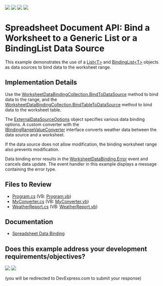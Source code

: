 <!-- default badges list -->
![](https://img.shields.io/endpoint?url=https://codecentral.devexpress.com/api/v1/VersionRange/944428246/24.2.3%2B)
[![](https://img.shields.io/badge/Open_in_DevExpress_Support_Center-FF7200?style=flat-square&logo=DevExpress&logoColor=white)](https://supportcenter.devexpress.com/ticket/details/T1281203)
[![](https://img.shields.io/badge/📖_How_to_use_DevExpress_Examples-e9f6fc?style=flat-square)](https://docs.devexpress.com/GeneralInformation/403183)
[![](https://img.shields.io/badge/💬_Leave_Feedback-feecdd?style=flat-square)](#does-this-example-address-your-development-requirementsobjectives)
<!-- default badges end -->
# Spreadsheet Document API: Bind a Worksheet to a Generic List or a BindingList Data Source

This example demonstrates the use of a [List\<T\>](https://learn.microsoft.com/en-us/dotnet/api/system.collections.generic.list-1?view=net-7.0) and [BindingList\<T\>](https://learn.microsoft.com/en-us/dotnet/api/system.componentmodel.bindinglist-1?view=net-7.0) objects as data sources to bind data to the worksheet range.

## Implementation Details

Use the [WorksheetDataBindingCollection.BindToDataSource](https://docs.devexpress.com/OfficeFileAPI/devexpress.spreadsheet.worksheetdatabindingcollection.bindtodatasource.overloads) method to bind data to the range, and the [WorksheetDataBindingCollection.BindTableToDataSource](https://docs.devexpress.com/OfficeFileAPI/devexpress.spreadsheet.worksheetdatabindingcollection.bindtabletodatasource.overloads) method to bind data to the worksheet table.

The [ExternalDataSourceOptions](https://docs.devexpress.com/OfficeFileAPI/DevExpress.Spreadsheet.ExternalDataSourceOptions) object specifies various data binding options. A custom converter with the [IBindingRangeValueConverter](https://docs.devexpress.com/OfficeFileAPI/DevExpress.Spreadsheet.IBindingRangeValueConverter) interface converts weather data between the data source and a worksheet.

If the data source does not allow modification, the binding worksheet range also prevents modification.

Data binding error results in the [WorksheetDataBinding.Error](https://docs.devexpress.com/OfficeFileAPI/DevExpress.Spreadsheet.WorksheetDataBindingCollection.Error) event and cancels data update. The event handler in this example displays a message containing the error type.

## Files to Review

* [Program.cs](./CS/SpreadsheetApiDataBinding/Program.cs) (VB: [Program.vb](./VB/DataBindingToSpreadsheetApiDataBindingListExample/Program.vb))
* [MyConverter.cs](./CS/SpreadsheetApiDataBinding/MyConverter.cs) (VB: [MyConverter.vb](./VB/SpreadsheetApiDataBinding/MyConverter.vb))
* [WeatherReport.cs](./CS/SpreadsheetApiDataBinding/WeatherReport.cs) (VB: [WeatherReport.vb](./VB/SpreadsheetApiDataBinding/WeatherReport.vb))

## Documentation

* [Spreadsheet Data Binding](https://docs.devexpress.com/OfficeFileAPI/118785/spreadsheet-document-api/data-binding)
<!-- feedback -->
## Does this example address your development requirements/objectives?

[<img src="https://www.devexpress.com/support/examples/i/yes-button.svg"/>](https://www.devexpress.com/support/examples/survey.xml?utm_source=github&utm_campaign=spreadsheet-document-api-data-binding&~~~was_helpful=yes) [<img src="https://www.devexpress.com/support/examples/i/no-button.svg"/>](https://www.devexpress.com/support/examples/survey.xml?utm_source=github&utm_campaign=spreadsheet-document-api-data-binding&~~~was_helpful=no)

(you will be redirected to DevExpress.com to submit your response)
<!-- feedback end -->
